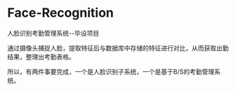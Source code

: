 # Face-Recognition
人脸识别考勤管理系统--毕设项目

通过摄像头捕捉人脸，提取特征后与数据库中存储的特征进行对比，从而获取出勤结果，整理出考勤表格。

所以，有两件事要完成，一个是人脸识别子系统，一个是基于B/S的考勤管理系统。

